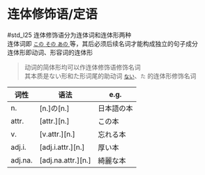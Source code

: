 # 连体修饰语/定语
 #std_l25
连体修饰语分为连体词和连体形两种  
连体词即 [`この` `その` `あの` ](../8.cmm_expr/指示词.md#连体词)等，其后必须后续名词才能构成独立的句子成分  
连体形即动词、形容词的连体形  

> 动词的简体形均可以作连体修饰语修饰名词  
> 其本质是ない形和た形词尾的助动词 [`ない`](../auxi_verb/ない.md)、`た` 的连体形修饰名词  


| 词性      | 语法                  | e.g.  |
| ------- | ------------------- | ----- |
| n.      | [n.]の[n.]           | 日本語の本 |
| attr.   | \[attr.][n.]        | この本   |
| v.      | \[v.attr.][n.]      | 忘れる本  |
| adj.i.  | \[adj.i.attr.][n.]  | 厚い本   |
| adj.na. | \[adj.na.attr.][n.] | 綺麗な本  |

